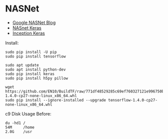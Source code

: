 # NASNet

* [Google NASNet Blog](https://research.googleblog.com/2017/11/automl-for-large-scale-image.html)
* [NASnet Keras](https://github.com/johannesu/NASNet-keras)
* [Inception Keras](https://github.com/EN10/KerasInception)

Install:

    sudo pip install -U pip
    sudo pip install tensorflow
    
    sudo apt update 
    sudo apt install python-dev 
    sudo pip install keras
    sudo pip install h5py pillow 

    wget https://github.com/EN10/BuildTF/raw/771df48529285c69ef760327121e996750b3916e/tensorflow-1.4.0-cp27-none-linux_x86_64.whl    
    sudo pip install --ignore-installed --upgrade tensorflow-1.4.0-cp27-none-linux_x86_64.whl
    
c9 Disk Usage Before:

    du -hd1 /
    54M	    /home
    2.0G	/usr
